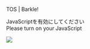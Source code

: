 TOS | Barkle!

JavaScriptを有効にしてください  
Please turn on your JavaScript

![](/static-assets/splash.png?1731459334253)